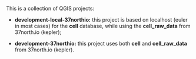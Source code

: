 This is a collection of QGIS projects:

- **development-local-37northio:** this project is based on localhost (euler in most cases) for the **cell** database, while using the **cell_raw_data** from 37north.io (kepler);

- **development-37northio:** this project uses both **cell** and **cell_raw_data** from 37north.io (kepler).
